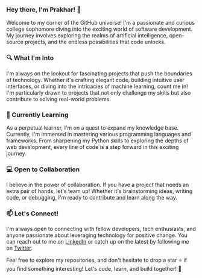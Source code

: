 ### Hey there, I'm Prakhar! 👋

Welcome to my corner of the GitHub universe! I'm a passionate and curious college sophomore diving into the exciting world of software development. My journey involves exploring the realms of artificial intelligence, open-source projects, and the endless possibilities that code unlocks.

### 🔍 What I'm Into

I'm always on the lookout for fascinating projects that push the boundaries of technology. Whether it's crafting elegant code, building intuitive user interfaces, or diving into the intricacies of machine learning, count me in! I'm particularly drawn to projects that not only challenge my skills but also contribute to solving real-world problems.

### 🌱 Currently Learning

As a perpetual learner, I'm on a quest to expand my knowledge base. Currently, I'm immersed in mastering various programming languages and frameworks. From sharpening my Python skills to exploring the depths of web development, every line of code is a step forward in this exciting journey.

### 💻 Open to Collaboration

I believe in the power of collaboration. If you have a project that needs an extra pair of hands, let's team up! Whether it's brainstorming ideas, writing code, or debugging, I'm ready to contribute and learn along the way.

### 📫 Let's Connect!

I'm always open to connecting with fellow developers, tech enthusiasts, and anyone passionate about leveraging technology for positive change. You can reach out to me on [LinkedIn](https://www.linkedin.com/in/your-linkedin-profile/) or catch up on the latest by following me on [Twitter](https://twitter.com/your-twitter-handle/).

Feel free to explore my repositories, and don't hesitate to drop a star ⭐ if you find something interesting! Let's code, learn, and build together! 🚀

<!---
prakhar479/prakhar479 is a ✨ special ✨ repository because its `README.md` (this file) appears on your GitHub profile.
You can click the Preview link to take a look at your changes.
--->
